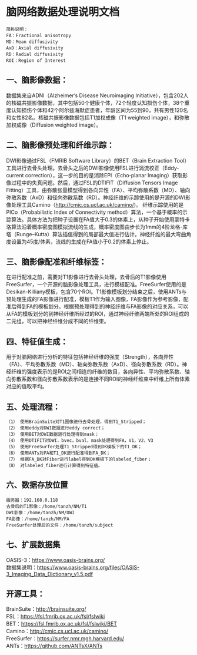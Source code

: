 # 脑网络数据处理说明文档
```
简称说明：
FA：Fractional anisotropy
MD：Mean diffusivity
AxD：Axial diffusivity
RD：Radial diffusivity
ROI：Region of Interest

```

## 一、脑影像数据：
数据集来自ADNI（Alzheimer’s Disease Neuroimaging Initiative），包含202人的核磁共振影像数据，其中包括50个健康个体，72个轻度认知损伤个体，38个重度认知损伤个体和42个阿尔兹海默症患者，年龄区间为55到90，共有男性120名和女性82名。核磁共振影像数据包括T1加权成像（T1 weighted image），和弥散加权成像（Diffusion weighted image）。

## 二、脑影像预处理和纤维示踪：
DWI影像通过FSL（FMRIB Software Library）的BET（Brain Extraction Tool）工具进行去骨头处理。去骨头之后的DWI影像使用FSL进行涡流校正（Eddy-current correction），这一步的目的是消除EPI（Echo‐planar Imaging）获取影像过程中的失真问题。然后，通过FSL的DTIFIT（Diffusion Tensors Image Fitting）工具，由弥散张量模型得到各向异性（FA）、平均弥散系数（MD）、轴向弥散系数（AxD）和径向弥散系数（RD）。神经纤维的示踪使用的是开源的DWI影像处理工具Camino（http://cmic.cs.ucl.ac.uk/camino/)。
纤维示踪使用的是PICo（Probabilistic Index of Connectivity method）算法，一个基于概率的示踪算法。具体方法为把种子设置在FA值大于0.3的体素上，从种子开始使用蒙特卡洛算法沿着概率密度图模拟流线的生成，概率密度图由步长为1mm的4阶龙格-库塔（Runge–Kutta）算法插值得到的局部最大值进行估计。神经纤维的最大弯曲角度设置为45度/体素，流线的生成在FA值小于0.2的体素上停止。

## 三、脑影像配准和纤维标签：
在进行配准之前，需要对T1影像进行去骨头处理，去骨后的T1影像使用FreeSurfer，一个开源的脑影像处理工具，进行模板配准。FreeSurfer使用的是Desikan-Killiany模板，包含70个ROI。T1影像模板划分结束之后，使用ANTs与预处理生成的FA影像进行配准，模板T1作为输入图像，FA影像作为参考影像，配准后得到FA的模板划分。根据预处理得到的神经纤维与FA影像的对应关系，可以从FA的模板划分的到神经纤维所经过的ROI，通过神经纤维两端所处的ROI组成的二元组，可以把神经纤维分成不同的纤维束。

## 四、特征值生成：
用于对脑网络进行分析的特征包括神经纤维的强度（Strength），各向异性（FA）、平均弥散系数（MD）、轴向弥散系数（AxD）、径向弥散系数（RD）。神经纤维的强度表示的是ROI之间相连的纤维的数目，各向异性、平均弥散系数、轴向弥散系数和径向弥散系数表示的是连接不同ROI的神经纤维束中纤维上所有体素对应的值取平均。

## 五、处理流程：
```
（1）	使用BrainSuite对T1图像进行去骨处理，得到T1_Stripped；
（2）	使用eddy对DWI数据进行eddy correct；
（3）	使用BET对DWI数据进行处理得到mask；
（4）	使用DTIFIT对DWI，bvec，bval，mask处理得到FA，V1，V2，V3
（5）	使用FreeSurfer处理T1_Stripped得到DK模板下的T1_DK；
（6）	使用ANTs对FA和T1_DK进行配准得到FA_DK；
（7）	根据FA_DK对Fiber进行label得到DK模板下的labeled_fiber；
（8）	对labeled_fiber进行计算得到特征值。
```

## 六、数据存放位置
```
服务器：192.168.0.118
去骨后的T1影像：/home/tanzh/NM/T1
DWI影像：/home/tanzh/NM/DWI
FA影像：/home/tanzh/NM/FA
FreeSurfer处理后的文件：/home/tanzh/subject
```

## 七、扩展数据集
OASIS-3：https://www.oasis-brains.org/ <br>
数据集说明：https://www.oasis-brains.org/files/OASIS-3_Imaging_Data_Dictionary_v1.5.pdf <br>

## 开源工具：
BrainSuite：http://brainsuite.org/ <br>
FSL：https://fsl.fmrib.ox.ac.uk/fsl/fslwiki <br>
BET：https://fsl.fmrib.ox.ac.uk/fsl/fslwiki/BET <br>
Camino：http://cmic.cs.ucl.ac.uk/camino/ <br>
FreeSurfer：https://surfer.nmr.mgh.harvard.edu/ <br>
ANTs：https://github.com/ANTsX/ANTs <br>
